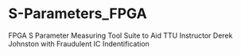 # S-Parameters_FPGA
FPGA S Parameter Measuring Tool Suite to Aid TTU Instructor Derek Johnston with Fraudulent IC Indentification
